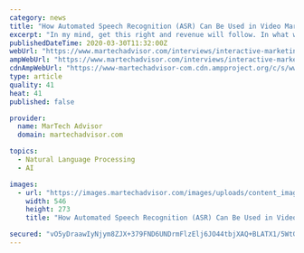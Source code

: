 ```yaml
---
category: news
title: "How Automated Speech Recognition (ASR) Can Be Used in Video Marketing: Q&A With Kathryn Lye of Speechmatics"
excerpt: "In my mind, get this right and revenue will follow. In what ways has automated speech recognition (ASR) technology changed the digital media landscape? The exponential growth of media content means that challenges in the digital media landscape are being exacerbated. The growth of content means people are consuming content in an increasing ..."
publishedDateTime: 2020-03-30T11:32:00Z
webUrl: "https://www.martechadvisor.com/interviews/interactive-marketing/kathryn-lye-speechmatics-automated-speech-recognition/"
ampWebUrl: "https://www.martechadvisor.com/interviews/interactive-marketing/kathryn-lye-speechmatics-automated-speech-recognition/"
cdnAmpWebUrl: "https://www-martechadvisor-com.cdn.ampproject.org/c/s/www.martechadvisor.com/interviews/interactive-marketing/kathryn-lye-speechmatics-automated-speech-recognition/"
type: article
quality: 41
heat: 41
published: false

provider:
  name: MarTech Advisor
  domain: martechadvisor.com

topics:
  - Natural Language Processing
  - AI

images:
  - url: "https://images.martechadvisor.com/images/uploads/content_images/speechmatics_martalk_stack_martalk_connect_546_x_273_px_5e81d2f50e63f.png"
    width: 546
    height: 273
    title: "How Automated Speech Recognition (ASR) Can Be Used in Video Marketing: Q&A With Kathryn Lye of Speechmatics"

secured: "vO5yDraawIyNjym8ZJX+379FND6UNDrmFlzElj6JO44tbjXAQ+BLATX1/5WtGkz+qSjrOZM4j8crBiYAVMnzdr/B8W6jdjhaIKMwR6KTvi2seil3pWX67EULsLDPRwWrXn44f2etUwy49AAsjE+zcENMpoKyjgj9TR2bHZ35PzSxPmjmSLS6R0GRTKeY0W6J6U/zyQ3DGdlUNJvLsFgEx6GQtEZdjQrIZzI6RbT8rxLQTn1lCGzzVlK9o/tz4OB/GO6Pnf/UQHSywvxz7Euy0GpCGXECPDPjFUfljaNlMXCGwM0GzV4bMdNf3QIB1ZlI7YQt8ajjqarmY+CIj1oxXINDViueM5921yr1cKhGFgwNgpwb5Zn81u4zgnYNrkcPVqvODnlNA2CRiyhyD+oXKDZPM4ykfhX7q16/EsOD2b8uNTlI1HTKZi8qEtpyMbQmwuQgJKh2m1cwHZ/ErVh9kxrKi1RFIwo9eFuFUAPcpkU=;EYxJF+RZoBy8t+UtLaQZ/Q=="
---
```


